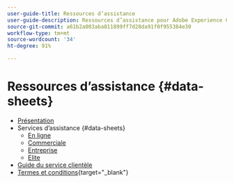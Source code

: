 ```yaml
---
user-guide-title: Ressources d’assistance
user-guide-description: Ressources d’assistance pour Adobe Experience Cloud et Adobe Experience Platform.
source-git-commit: a61b2a003aba811899ff7d28da91f0f955384e30
workflow-type: tm+mt
source-wordcount: '34'
ht-degree: 91%

---
```



# Ressources d’assistance {#data-sheets}

+ [Présentation](overview.md)
+ Services d’assistance {#data-sheets}
   + [En ligne](online.md)
   + [Commerciale](business.md)
   + [Entreprise](enterprise.md)
   + [Elite](elite.md)
+ [Guide du service clientèle](support-guide.md)
+ [Termes et conditions](https://helpx.adobe.com/fr/support/programs/support-policies-terms-conditions.html){target=&quot;_blank&quot;}

<!--

Articles must be added to this TOC file in order to render.

Use this list format to specify links to articles and section headings that expand and collapse in the left rail of the user guide.

An article link CANNOT be used as a section heading.
-->

